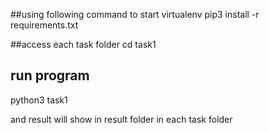 ##using following command to start virtualenv
pip3 install -r requirements.txt

##access each task folder
cd task1

## run program
python3 task1

and result will show in result folder in each task folder


